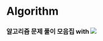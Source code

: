 # Algorithm
### 알고리즘 문제 풀이 모음집 with   <img src="https://img.shields.io/badge/Python-3766AB?style=flat-square&logo=Python&logoColor=white"/></a>
